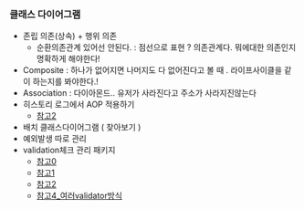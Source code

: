 ### 클래스 다이어그램

- 존립 의존(상속) + 행위 의존
  - 순환의존관계 있어선 안된다. : 점선으로 표현 ? 의존관계다. 뭐에대한 의존인지 명확하게 해야한다!
- Composite : 하나가 없어지면 나머지도 다 없어진다고 볼 때 . 라이프사이클을 같이 하는지를 봐야한다.!
- Association : 다이아몬드.. 유저가 사라진다고 주소가 사라지진않는다
- 히스토리 로그에서 AOP 적용하기
  - [참고2](https://ozofweird.tistory.com/entry/삽질-피하기-로그-히스토리-기능-AOP)
- 배치 클래스다이어그램 ( 찾아보기 )
- 예외발생 따로 관리
- validation체크 관리 패키지
  - [참고0](https://redcoder.tistory.com/321)
  - [참고1](https://devfunny.tistory.com/866)
  - [참고2](https://akageun.github.io/2022/06/05/spring-validation-1.html)
  - [참고4_여러validator방식](https://velog.io/@rjsdn04111/Spring-Validation-VS-Java-Bean-Validation-차이-그리고-각각의-구현-방식)